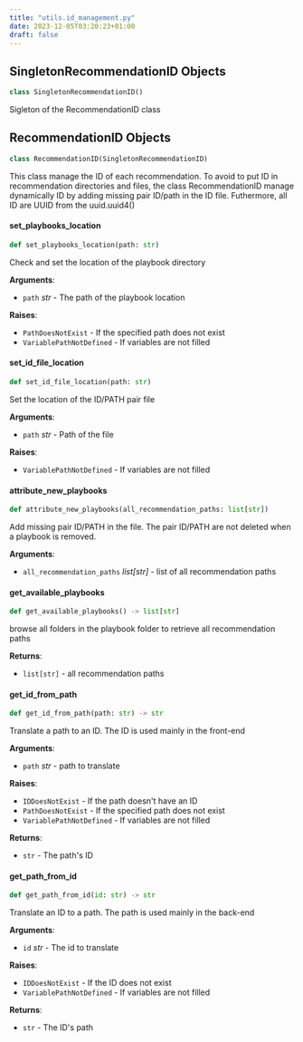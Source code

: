 ```yaml
---
title: "utils.id_management.py"
date: 2023-12-05T03:20:23+01:00
draft: false
---
```


<a id="utils.id_management.SingletonRecommendationID"></a>

## SingletonRecommendationID Objects

```python
class SingletonRecommendationID()
```

Sigleton of the RecommendationID class

<a id="utils.id_management.RecommendationID"></a>

## RecommendationID Objects

```python
class RecommendationID(SingletonRecommendationID)
```

This class manage the ID of each recommendation. To avoid to put ID in recommendation
directories and files, the class RecommendationID manage dynamically ID by adding missing pair
ID/path in the ID file. Futhermore, all ID are UUID from the uuid.uuid4()

<a id="utils.id_management.RecommendationID.set_playbooks_location"></a>

#### set\_playbooks\_location

```python
def set_playbooks_location(path: str)
```

Check and set the location of the playbook directory

**Arguments**:

- `path` _str_ - The path of the playbook location
  

**Raises**:

- `PathDoesNotExist` - If the specified path does not exist
- `VariablePathNotDefined` - If variables are not filled

<a id="utils.id_management.RecommendationID.set_id_file_location"></a>

#### set\_id\_file\_location

```python
def set_id_file_location(path: str)
```

Set the location of the ID/PATH pair file

**Arguments**:

- `path` _str_ - Path of the file
  

**Raises**:

- `VariablePathNotDefined` - If variables are not filled

<a id="utils.id_management.RecommendationID.attribute_new_playbooks"></a>

#### attribute\_new\_playbooks

```python
def attribute_new_playbooks(all_recommendation_paths: list[str])
```

Add missing pair ID/PATH in the file. The pair ID/PATH are not deleted when
a playbook is removed.

**Arguments**:

- `all_recommendation_paths` _list[str]_ - list of all recommendation paths

<a id="utils.id_management.RecommendationID.get_available_playbooks"></a>

#### get\_available\_playbooks

```python
def get_available_playbooks() -> list[str]
```

browse all folders in the playbook folder to retrieve all recommendation paths

**Returns**:

- `list[str]` - all recommendation paths

<a id="utils.id_management.RecommendationID.get_id_from_path"></a>

#### get\_id\_from\_path

```python
def get_id_from_path(path: str) -> str
```

Translate a path to an ID. The ID is used mainly in the front-end

**Arguments**:

- `path` _str_ - path to translate
  

**Raises**:

- `IDDoesNotExist` - If the path doesn't have an ID
- `PathDoesNotExist` - If the specified path does not exist
- `VariablePathNotDefined` - If variables are not filled
  

**Returns**:

- `str` - The path's ID

<a id="utils.id_management.RecommendationID.get_path_from_id"></a>

#### get\_path\_from\_id

```python
def get_path_from_id(id: str) -> str
```

Translate an ID to a path. The path is used mainly in the back-end

**Arguments**:

- `id` _str_ - The id to translate
  

**Raises**:

- `IDDoesNotExist` - If the ID does not exist
- `VariablePathNotDefined` - If variables are not filled
  

**Returns**:

- `str` - The ID's path

